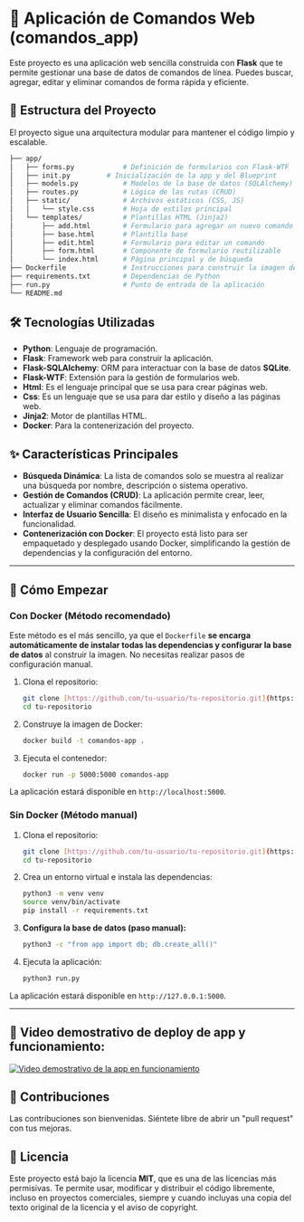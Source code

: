 # 🚀 Aplicación de Comandos Web (comandos_app)

Este proyecto es una aplicación web sencilla construida con **Flask** que te permite gestionar una base de datos de comandos de línea. Puedes buscar, agregar, editar y eliminar comandos de forma rápida y eficiente.

## 📁 Estructura del Proyecto

El proyecto sigue una arquitectura modular para mantener el código limpio y escalable.
```bash
├── app/
│   ├── forms.py            # Definición de formularios con Flask-WTF
│   ├── init.py         # Inicialización de la app y del Blueprint
│   ├── models.py           # Modelos de la base de datos (SQLAlchemy)
│   ├── routes.py           # Lógica de las rutas (CRUD)
│   ├── static/             # Archivos estáticos (CSS, JS)
│   │   └── style.css       # Hoja de estilos principal
│   └── templates/          # Plantillas HTML (Jinja2)
│       ├── add.html        # Formulario para agregar un nuevo comando
│       ├── base.html       # Plantilla base
│       ├── edit.html       # Formulario para editar un comando
│       ├── form.html       # Componente de formulario reutilizable
│       └── index.html      # Página principal y de búsqueda
├── Dockerfile              # Instrucciones para construir la imagen de Docker
├── requirements.txt        # Dependencias de Python
├── run.py                  # Punto de entrada de la aplicación
└── README.md

```

## 🛠️ Tecnologías Utilizadas

* **Python**: Lenguaje de programación.
* **Flask**: Framework web para construir la aplicación.
* **Flask-SQLAlchemy**: ORM para interactuar con la base de datos **SQLite**.
* **Flask-WTF**: Extensión para la gestión de formularios web.
* **Html**: Es el lenguaje principal que se usa para crear páginas web.
* **Css**: Es un lenguaje que se usa para dar estilo y diseño a las páginas web.
* **Jinja2**: Motor de plantillas HTML.
* **Docker**: Para la contenerización del proyecto.

## ✨ Características Principales

* **Búsqueda Dinámica**: La lista de comandos solo se muestra al realizar una búsqueda por nombre, descripción o sistema operativo.
* **Gestión de Comandos (CRUD)**: La aplicación permite crear, leer, actualizar y eliminar comandos fácilmente.
* **Interfaz de Usuario Sencilla**: El diseño es minimalista y enfocado en la funcionalidad.
* **Contenerización con Docker**: El proyecto está listo para ser empaquetado y desplegado usando Docker, simplificando la gestión de dependencias y la configuración del entorno.

---

## 🚀 Cómo Empezar

### Con Docker (Método recomendado)

Este método es el más sencillo, ya que el `Dockerfile` **se encarga automáticamente de instalar todas las dependencias y configurar la base de datos** al construir la imagen. No necesitas realizar pasos de configuración manual.

1.  Clona el repositorio:
    ```bash
    git clone [https://github.com/tu-usuario/tu-repositorio.git](https://github.com/tu-usuario/tu-repositorio.git)
    cd tu-repositorio
    ```
2.  Construye la imagen de Docker:
    ```bash
    docker build -t comandos-app .
    ```
3.  Ejecuta el contenedor:
    ```bash
    docker run -p 5000:5000 comandos-app
    ```

La aplicación estará disponible en `http://localhost:5000`.

### Sin Docker (Método manual)

1.  Clona el repositorio:
    ```bash
    git clone [https://github.com/tu-usuario/tu-repositorio.git](https://github.com/tu-usuario/tu-repositorio.git)
    cd tu-repositorio
    ```
2.  Crea un entorno virtual e instala las dependencias:
    ```bash
    python3 -m venv venv
    source venv/bin/activate
    pip install -r requirements.txt
    ```
3.  **Configura la base de datos (paso manual):**
    ```bash
    python3 -c "from app import db; db.create_all()"
    ```
4.  Ejecuta la aplicación:
    ```bash
    python3 run.py
    ```

La aplicación estará disponible en `http://127.0.0.1:5000`.

---
## 🎥 Video demostrativo de deploy de app y funcionamiento:

[![Video demostrativo de la app en funcionamiento](https://img.youtube.com/vi/rD0_iyl7WI8/0.jpg)](https://youtu.be/rD0_iyl7WI8)


## 🤝 Contribuciones

Las contribuciones son bienvenidas. Siéntete libre de abrir un "pull request" con tus mejoras.

## 📝 Licencia

Este proyecto está bajo la licencia **MIT**, que es una de las licencias más permisivas. Te permite usar, modificar y distribuir el código libremente, incluso en proyectos comerciales, siempre y cuando incluyas una copia del texto original de la licencia y el aviso de copyright.

